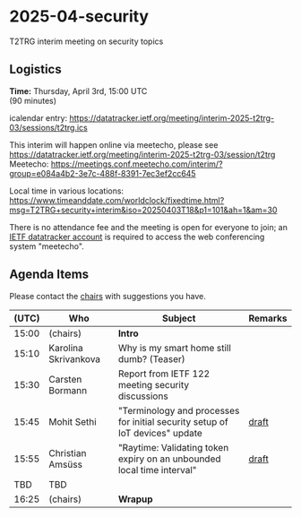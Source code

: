 # 2025-04-security

T2TRG interim meeting on security topics

## Logistics

**Time:** Thursday, April 3rd, 15:00 UTC<br>
(90 minutes)

icalendar entry: <https://datatracker.ietf.org/meeting/interim-2025-t2trg-03/sessions/t2trg.ics>

This interim will happen online via meetecho, please see<br>
<https://datatracker.ietf.org/meeting/interim-2025-t2trg-03/session/t2trg><br>
Meetecho: <https://meetings.conf.meetecho.com/interim/?group=e084a4b2-3e7c-488f-8391-7ec3ef2cc645>

Local time in various locations:<br>
<https://www.timeanddate.com/worldclock/fixedtime.html?msg=T2TRG+security+interim&iso=20250403T18&p1=101&ah=1&am=30>

There is no attendance fee and the meeting is open for everyone to
join; an [IETF datatracker account](https://datatracker.ietf.org/) is
required to access the web conferencing system "meetecho".


## Agenda Items

Please contact the [chairs][] with suggestions you have.

| (UTC) | Who                  | Subject                                           | Remarks |
|-------|----------------------|---------------------------------------------------|---------|
| 15:00 | (chairs)             | **Intro**                                         |         |
| 15:10 | Karolina Skrivankova | Why is my smart home still dumb?  (Teaser)        |         |
| 15:30 | Carsten Bormann      | Report from IETF 122 meeting security discussions |         |
| 15:45 | Mohit Sethi          | "Terminology and processes for initial security setup of IoT devices" update |[draft][secsetup] |
| 15:55 | Christian Amsüss     | "Raytime: Validating token expiry on an unbounded local time interval" | [draft][raytime] |
| TBD   | TBD                  | | |
| 16:25 | (chairs)             | **Wrapup**                                        |         |


[chairs]: mailto:t2trg-chairs@irtf.org
[secsetup]: https://datatracker.ietf.org/doc/draft-irtf-t2trg-security-setup-iot-devices/
[raytime]: https://datatracker.ietf.org/doc/draft-amsuess-t2trg-raytime/

